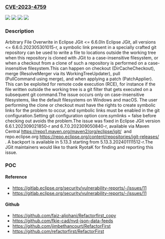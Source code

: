 ### [CVE-2023-4759](https://cve.mitre.org/cgi-bin/cvename.cgi?name=CVE-2023-4759)
![](https://img.shields.io/static/v1?label=Product&message=Eclipse%20JGit&color=blue)
![](https://img.shields.io/static/v1?label=Version&message=n%2Fa&color=blue)
![](https://img.shields.io/static/v1?label=Vulnerability&message=CWE-178%20Improper%20Handling%20of%20Case%20Sensitivity&color=brighgreen)
![](https://img.shields.io/static/v1?label=Vulnerability&message=CWE-59%20Improper%20Link%20Resolution%20Before%20File%20Access%20('Link%20Following')&color=brighgreen)

### Description

Arbitrary File Overwrite in Eclipse JGit <= 6.6.0In Eclipse JGit, all versions <= 6.6.0.202305301015-r, a symbolic link present in a specially crafted git repository can be used to write a file to locations outside the working tree when this repository is cloned with JGit to a case-insensitive filesystem, or when a checkout from a clone of such a repository is performed on a case-insensitive filesystem.This can happen on checkout (DirCacheCheckout), merge (ResolveMerger via its WorkingTreeUpdater), pull (PullCommand using merge), and when applying a patch (PatchApplier). This can be exploited for remote code execution (RCE), for instance if the file written outside the working tree is a git filter that gets executed on a subsequent git command.The issue occurs only on case-insensitive filesystems, like the default filesystems on Windows and macOS. The user performing the clone or checkout must have the rights to create symbolic links for the problem to occur, and symbolic links must be enabled in the git configuration.Setting git configuration option core.symlinks = false before checking out avoids the problem.The issue was fixed in Eclipse JGit version 6.6.1.202309021850-r and 6.7.0.202309050840-r, available via  Maven Central https://repo1.maven.org/maven2/org/eclipse/jgit/  and  repo.eclipse.org https://repo.eclipse.org/content/repositories/jgit-releases/ . A backport is available in 5.13.3 starting from  5.13.3.202401111512-r.The JGit maintainers would like to thank RyotaK for finding and reporting this issue.

### POC

#### Reference
- https://gitlab.eclipse.org/security/vulnerability-reports/-/issues/11
- https://gitlab.eclipse.org/security/vulnerability-reports/-/issues/11

#### Github
- https://github.com/faiz-aljohani/Refactorfirst_copy
- https://github.com/fkie-cad/nvd-json-data-feeds
- https://github.com/jimbethancourt/RefactorFirst
- https://github.com/refactorfirst/RefactorFirst

